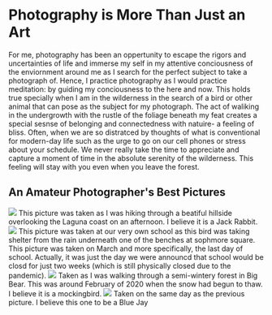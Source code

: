 # **Photography is More Than Just an Art**
For me, photography has been an oppertunity to escape the rigors and uncertainties of life and immerse my self in my attentive conciousness of the enviornment around me as I search for the perfect subject to take a photograph of. Hence, I practice photography as I would practice meditation: by guiding my conciousness to the here and now. This holds true specially when I am in the wilderness in the search of a bird or other animal that can pose as the subject for my photograph. The act of waliking in the undergrowth with the rustle of the foliage beneath my feat creates a special sesnse of belonging and connectedness with natuire- a feeling of bliss. Often, when we are so distratced by thoughts of what is conventional for modern-day life such as the urge to go on our cell phones or stress about your schedule. We never really take the time to appreciate and capture a moment of time in the absolute serenity of the wilderness. This feeling will stay with you even when you leave the forest. 
## An Amateur Photographer's Best Pictures
![](IMG_8986.JPG)
This picture was taken as I was hiking through a beatiful hillside overlooking the Laguna coast on an afternoon. I believe it is a Jack Rabbit.
![](IMG_8513%20(3).jpg)
This picture was taken at our very own school as this bird was taking shelter from the rain underneath one of the benches at sophmore square. This picture was taken on March and more specifically, the last day of school. Actually, it was just the day we were announcd that school would be closd for just two weeks (which is still physically closed due to the pandemic). 
![](IMG_8277%20(4).jpg)
Taken as I was walking through a semi-wintery forest in Big Bear. This was around February of 2020 when the snow had begun to thaw. I believe it is a mockingbird.
![](IMG_8286%20(2).jpg)
Taken on the same day as the previous picture. I believe this one to be a Blue Jay
